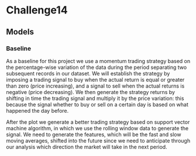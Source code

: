 # Challenge14

## Models

### Baseline

As a baseline for this project we use a momentum trading strategy based on the percentage-wise variation of the data during the period separating two subsequent records in our dataset. We will establish the strategy by imposing a trading signal to buy when the actual return is equal or greater than zero (price increasing), and a signal to sell when the actual returns is negative (price decreasing).
We then generate the strategy returns by shifting in time the trading signal and multiply it by the price variation: this because the signal whether to buy or sell on a certain day is based on what happened the day before.

After the plot we generate a better trading strategy based on support vector machine algorithm, in which we use the rolling window data to generate the signal.
We need to generate the features, which will be the fast and slow moving averages, shifted into the future since we need to anticipate through our analysis which direction the market will take in the next period.


